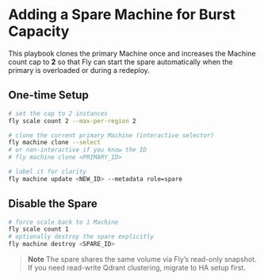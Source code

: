 # Adding a Spare Machine for Burst Capacity

This playbook clones the primary Machine once and increases the Machine count cap to **2** so that Fly can start the spare automatically when the primary is overloaded or during a redeploy.

## One-time Setup

```bash
# set the cap to 2 instances
fly scale count 2 --max-per-region 2

# clone the current primary Machine (interactive selector)
fly machine clone --select
# or non-interactive if you know the ID
# fly machine clone <PRIMARY_ID>

# label it for clarity
fly machine update <NEW_ID> --metadata role=spare
```

## Disable the Spare

```bash
# force scale back to 1 Machine
fly scale count 1
# optionally destroy the spare explicitly
fly machine destroy <SPARE_ID>
```

> **Note** The spare shares the same volume via Fly’s read-only snapshot. If you need read-write Qdrant clustering, migrate to HA setup first. 